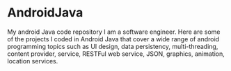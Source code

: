 # AndroidJava
My android Java code repository
I am a software engineer. Here are some of the projects I coded in Android Java that cover a wide range of android programming topics such as UI design, data persistency, multi-threading, content provider, service, RESTFul web service, JSON, graphics, animation, location services. 
